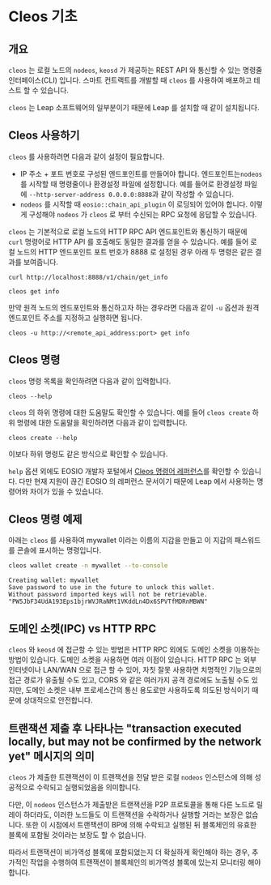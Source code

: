 # Cleos 기초

## 개요

`cleos` 는 로컬 노드의 `nodeos`, `keosd` 가 제공하는 REST API 와 통신할 수 있는 명령줄 인터페이스(CLI) 입니다. 스마트 컨트랙트를 개발할 때 `cleos` 를 사용하여 배포하고 테스트 할 수 있습니다.

`cleos` 는 Leap 소프트웨어의 일부분이기 때문에 Leap 를 설치할 때 같이 설치됩니다.

## Cleos 사용하기

`cleos` 를 사용하려면 다음과 같이 설정이 필요합니다.

* IP 주소 + 포트 번호로 구성된 엔드포인트를 만들어야 합니다. 엔드포인트는`nodeos` 를 시작할 때 명령줄이나 환경설정 파일에 설정합니다. 예를 들어로 환경설정 파일에 `--http-server-address 0.0.0.0:8888`과 같이 작성할 수 있습니다.
* `nodeos` 를 시작할 때 `eosio::chain_api_plugin` 이 로딩되어 있어야 합니다. 이렇게 구성해야 `nodeos` 가 `cleos` 로 부터 수신되는 RPC 요청에 응답할 수 있습니다.

`cleos` 는 기본적으로 로컬 노드의 HTTP RPC API 엔드포인트와 통신하기 때문에 `curl` 명령어로 HTTP API 를 호출해도 동일한 결과를 얻을 수 있습니다. 예를 들어 로컬 노드의 HTTP 엔드포인트 포트 번호가 8888 로 설정된 경우 아래 두 명령은 같은 결과를 보여줍니다.

```
curl http://localhost:8888/v1/chain/get_info
```

```
cleos get info
```

만약 원격 노드의 엔드포인트와 통신하고자 하는 경우라면 다음과 같이 `-u` 옵션과 원격 엔드포인트 주소를 지정하고 실행하면 됩니다.

```
cleos -u http://<remote_api_address:port> get info
```

## Cleos 명령

`cleos` 명령 목록을 확인하려면 다음과 같이 입력합니다.

```
cleos --help
```

`cleos` 의 하위 명령에 대한 도움말도 확인할 수 있습니다. 예를 들어 `cleos create` 하위 명령에 대한 도움말을 확인하려면 다음과 같이 입력합니다.

```
cleos create --help
```

이보다 하위 명령도 같은 방식으로 확인할 수 있습니다.

`help` 옵션 외에도 EOSIO 개발자 포털에서 [Cleos 명령어 레퍼런스](https://developers.eos.io/manuals/eos/latest/cleos/command-reference/index)를 확인할 수 있습니다. 다만 현재 지원이 끊긴 EOSIO 의 레퍼런스 문서이기 때문에 Leap 에서 사용하는 명령어와 차이가 있을 수 있습니다.

## Cleos 명령 예제

아래는 `cleos` 를 사용하여 mywallet 이라는 이름의 지갑을 만들고 이 지갑의 패스워드를 콘솔에 표시하는 명령입니다.

```bash
cleos wallet create -n mywallet --to-console
```

```
Creating wallet: mywallet
Save password to use in the future to unlock this wallet.
Without password imported keys will not be retrievable.
"PW5JbF34UdA193Eps1bjrWVJRaNMt1VKddLn4Dx6SPVTfMDRnMBWN"
```

## 도메인 소켓(IPC) vs HTTP RPC

`cleos` 와 `keosd` 에 접근할 수 있는 방법은 HTTP RPC 외에도 도메인 소켓을 이용하는 방법이 있습니다. 도메인 소켓을 사용하면 여러 이점이 있습니다. HTTP RPC 는 외부 인터넷이나 LAN/WAN 으로 접근 할 수 있어, 자칫 잘못 사용하면 치명적인 기능으로의 접근 경로가 유출될 수도 있고, CORS 와 같은 여러가지 공격 경로에도 노출될 수도 있지만, 도메인 소켓은 내부 프로세스간의 통신 용도로만 사용하도록 의도된 방식이기 때문에 상대적으로 안전합니다.

## 트랜잭션 제출 후 나타나는 "transaction executed locally, but may not be confirmed by the network yet" 메시지의 의미

`cleos` 가 제출한 트랜잭션이 이 트랜잭션을 전달 받은 로컬 `nodeos` 인스턴스에 의해 성공적으로 수락되고 실행되었음을 의미합니다.&#x20;

다만, 이 `nodeos` 인스턴스가 제출받은 트랜잭션을 P2P 프로토콜을 통해 다른 노드로 릴레이 하더라도, 이러한 노드들도 이 트랜잭션을 수락하거나 실행할 거라는 보장은 없습니다. 또한 이 시점에서 트랜잭션이 BP에 의해 수락되고 실행된 뒤 블록체인의 유효한 블록에 포함될 것이라는 보장도 할 수 없습니다.&#x20;

따라서 트랜잭션이 비가역성 블록에 포함되었는지 더 확실하게 확인해야 하는 경우, 추가적인 작업을 수행하여 트랜잭션이 블록체인의 비가역성 블록에 있는지 모니터링 해야 합니다.&#x20;
